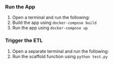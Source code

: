 ### Run the App
1. Open a terminal and run the following:
2. Build the app using
``docker-compose build``
3. Run the app using 
``docker-compose up``

### Trigger the ETL
1. Open a separate terminal and run the following:
2. Run the scaffold function using
``python test.py``